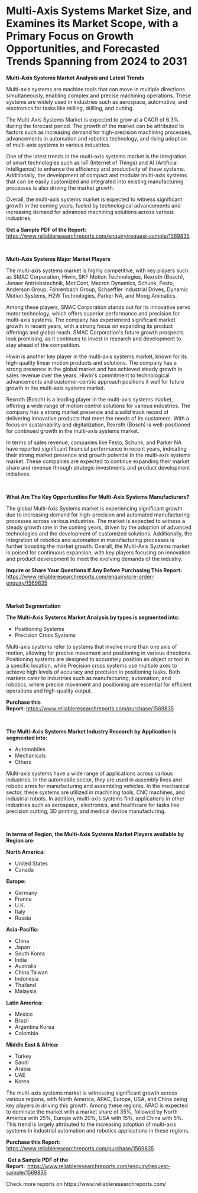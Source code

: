 <p><h1>Multi-Axis Systems Market Size, and Examines its Market Scope, with a Primary Focus on Growth Opportunities, and Forecasted Trends Spanning from 2024 to 2031</h1></p><p><strong>Multi-Axis Systems Market Analysis and Latest Trends</strong></p>
<p><p>Multi-axis systems are machine tools that can move in multiple directions simultaneously, enabling complex and precise machining operations. These systems are widely used in industries such as aerospace, automotive, and electronics for tasks like milling, drilling, and cutting.</p><p>The Multi-Axis Systems Market is expected to grow at a CAGR of 6.3% during the forecast period. The growth of the market can be attributed to factors such as increasing demand for high-precision machining processes, advancements in automation and robotics technology, and rising adoption of multi-axis systems in various industries.</p><p>One of the latest trends in the multi-axis systems market is the integration of smart technologies such as IoT (Internet of Things) and AI (Artificial Intelligence) to enhance the efficiency and productivity of these systems. Additionally, the development of compact and modular multi-axis systems that can be easily customized and integrated into existing manufacturing processes is also driving the market growth.</p><p>Overall, the multi-axis systems market is expected to witness significant growth in the coming years, fueled by technological advancements and increasing demand for advanced machining solutions across various industries.</p></p>
<p><strong>Get a Sample PDF of the Report:&nbsp;</strong> <a href="https://www.reliableresearchreports.com/enquiry/request-sample/1569835">https://www.reliableresearchreports.com/enquiry/request-sample/1569835</a></p>
<p>&nbsp;</p>
<p><strong>Multi-Axis Systems Major Market Players</strong></p>
<p><p>The multi-axis systems market is highly competitive, with key players such as SMAC Corporation, Hiwin, SKF Motion Technologies, Rexroth (Bosch), Jenaer Antriebstechnik, MotiCont, Macron Dynamics, Schunk, Festo, Anderson Group, Fohrenbach Group, Schaeffler Industrial Drives, Dynamic Motion Systems, H2W Technologies, Parker NA, and Moog Animatics.</p><p>Among these players, SMAC Corporation stands out for its innovative servo motor technology, which offers superior performance and precision for multi-axis systems. The company has experienced significant market growth in recent years, with a strong focus on expanding its product offerings and global reach. SMAC Corporation's future growth prospects look promising, as it continues to invest in research and development to stay ahead of the competition.</p><p>Hiwin is another key player in the multi-axis systems market, known for its high-quality linear motion products and solutions. The company has a strong presence in the global market and has achieved steady growth in sales revenue over the years. Hiwin's commitment to technological advancements and customer-centric approach positions it well for future growth in the multi-axis systems market.</p><p>Rexroth (Bosch) is a leading player in the multi-axis systems market, offering a wide range of motion control solutions for various industries. The company has a strong market presence and a solid track record of delivering innovative products that meet the needs of its customers. With a focus on sustainability and digitalization, Rexroth (Bosch) is well-positioned for continued growth in the multi-axis systems market.</p><p>In terms of sales revenue, companies like Festo, Schunk, and Parker NA have reported significant financial performance in recent years, indicating their strong market presence and growth potential in the multi-axis systems market. These companies are expected to continue expanding their market share and revenue through strategic investments and product development initiatives.</p></p>
<p>&nbsp;</p>
<p><strong>What Are The Key Opportunities For Multi-Axis Systems Manufacturers?</strong></p>
<p><p>The global Multi-Axis Systems market is experiencing significant growth due to increasing demand for high-precision and automated manufacturing processes across various industries. The market is expected to witness a steady growth rate in the coming years, driven by the adoption of advanced technologies and the development of customized solutions. Additionally, the integration of robotics and automation in manufacturing processes is further boosting the market growth. Overall, the Multi-Axis Systems market is poised for continuous expansion, with key players focusing on innovation and product development to meet the evolving demands of the industry.</p></p>
<p><strong>Inquire or Share Your Questions If Any Before Purchasing This Report:</strong> <a href="https://www.reliableresearchreports.com/enquiry/pre-order-enquiry/1569835">https://www.reliableresearchreports.com/enquiry/pre-order-enquiry/1569835</a></p>
<p>&nbsp;</p>
<p><strong>Market Segmentation</strong></p>
<p><strong>The Multi-Axis Systems Market Analysis by types is segmented into:</strong></p>
<p><ul><li>Positioning Systems</li><li>Precision Cross Systems</li></ul></p>
<p><p>Multi-axis systems refer to systems that involve more than one axis of motion, allowing for precise movement and positioning in various directions. Positioning systems are designed to accurately position an object or tool in a specific location, while Precision cross systems use multiple axes to achieve high levels of accuracy and precision in positioning tasks. Both markets cater to industries such as manufacturing, automation, and robotics, where precise movement and positioning are essential for efficient operations and high-quality output.</p></p>
<p><strong>Purchase this Report:&nbsp;</strong><a href="https://www.reliableresearchreports.com/purchase/1569835">https://www.reliableresearchreports.com/purchase/1569835</a></p>
<p>&nbsp;</p>
<p><strong>The Multi-Axis Systems Market Industry Research by Application is segmented into:</strong></p>
<p><ul><li>Automobiles</li><li>Mechanicals</li><li>Others</li></ul></p>
<p><p>Multi-axis systems have a wide range of applications across various industries. In the automobile sector, they are used in assembly lines and robotic arms for manufacturing and assembling vehicles. In the mechanical sector, these systems are utilized in machining tools, CNC machines, and industrial robots. In addition, multi-axis systems find applications in other industries such as aerospace, electronics, and healthcare for tasks like precision cutting, 3D printing, and medical device manufacturing.</p></p>
<p>&nbsp;</p>
<p><strong>In terms of Region, the Multi-Axis Systems Market Players available by Region are:</strong></p>
<p>
    <p> <strong> North America: </strong>
        <ul>
            <li>United States</li>
            <li>Canada</li>
        </ul>
        </p> 
    <p> <strong> Europe: </strong>
        <ul>
            <li>Germany</li>
            <li>France</li>
            <li>U.K.</li>
            <li>Italy</li>
            <li>Russia</li>
        </ul>
        </p> 
    <p> <strong> Asia-Pacific: </strong>
        <ul>
            <li>China</li>
            <li>Japan</li>
            <li>South Korea</li>
            <li>India</li>
            <li>Australia</li>
            <li>China Taiwan</li>
            <li>Indonesia</li>
            <li>Thailand</li>
            <li>Malaysia</li>
        </ul>
        </p> 
    <p> <strong> Latin America: </strong>
        <ul>
            <li>Mexico</li>
            <li>Brazil</li>
            <li>Argentina Korea</li>
            <li>Colombia</li>
        </ul>
        </p> 
    <p> <strong> Middle East & Africa: </strong>
        <ul>
            <li>Turkey</li>
            <li>Saudi</li>
            <li>Arabia</li>
            <li>UAE</li>
            <li>Korea</li>
        </ul>
    </p>
    </p>
<p><p>The multi-axis systems market is witnessing significant growth across various regions, with North America, APAC, Europe, USA, and China being key players in driving this growth. Among these regions, APAC is expected to dominate the market with a market share of 35%, followed by North America with 25%, Europe with 20%, USA with 15%, and China with 5%. This trend is largely attributed to the increasing adoption of multi-axis systems in industrial automation and robotics applications in these regions.</p></p>
<p><strong>Purchase this Report: </strong><a href="https://www.reliableresearchreports.com/purchase/1569835">https://www.reliableresearchreports.com/purchase/1569835</a></p>
<p>&nbsp;<strong>Get a Sample PDF of the Report:&nbsp;&nbsp;</strong><a href="https://www.reliableresearchreports.com/enquiry/request-sample/1569835">https://www.reliableresearchreports.com/enquiry/request-sample/1569835</a></p>
<p><strong></strong></p>
<p>Check more reports on https://www.reliableresearchreports.com/</p>